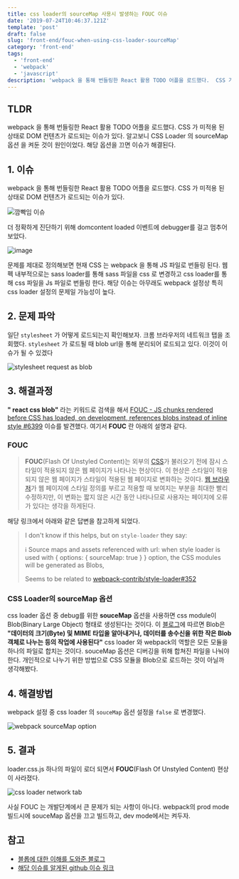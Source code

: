 ```yaml
---
title: css loader의 sourceMap 사용시 발생하는 FOUC 이슈
date: '2019-07-24T10:46:37.121Z'
template: 'post'
draft: false
slug: 'front-end/fouc-when-using-css-loader-sourceMap'
category: 'front-end'
tags:
  - 'front-end'
  - 'webpack'
  - 'javascript'
description: 'webpack 을 통해 번들링한 React 활용 TODO 어플을 로드했다.  CSS 가 미적용 된 상태로 DOM 컨텐츠가 로드되는 이슈가 있다. 알고보니 CSS Loader 의 sourceMap 옵션 을 켜둔 것이 원인이었다. 해당 옵션을 끄면 이슈가 해결된다. '
---
```


## TLDR

webpack 을 통해 번들링한 React 활용 TODO 어플을 로드했다.  CSS 가 미적용 된 상태로 DOM 컨텐츠가 로드되는 이슈가 있다. 알고보니 CSS Loader 의 sourceMap 옵션 을 켜둔 것이 원인이었다. 해당 옵션을 끄면 이슈가 해결된다. 

## 1. 이슈

webpack 을 통해 번들링한 React 활용 TODO 어플을 로드했다.  CSS 가 미적용 된 상태로 DOM 컨텐츠가 로드되는 이슈가 있다.

![깜빡임 이슈](https://user-images.githubusercontent.com/35516239/63646773-1df02080-c753-11e9-9510-8cea1a563724.gif)

더 정확하게 진단하기 위해 domcontent loaded 이벤트에 debugger를 걸고 멈추어보았다. 

![image](https://user-images.githubusercontent.com/35516239/63646722-4deaf400-c752-11e9-83b8-a509a7295de3.png)

 문제를 제대로 정의해보면 현재 CSS 는  webpack 을 통해 JS 파일로  번들링 된다. 웹펙 내부적으로는 sass loader를 통해 sass 파일을 css 로 변경하고  css loader를 통해 css 파일을 Js 파일로 번들링 한다. 해당 이슈는 아무래도 webpack 설정상 특히 css loader 설정의 문제일 가능성이 높다. 





## 2. 문제 파악 

일단 `stylesheet` 가 어떻게 로드되는지 확인해보자. 크롬 브라우저의 네트워크 탭을 조회했다. `stylesheet` 가 로드될 때 blob url을 통해 분리되어 로드되고 있다. 이것이 이슈가 될 수 있겠다

![stylesheet request as blob](https://user-images.githubusercontent.com/35516239/64843552-5f803700-d640-11e9-8873-1e526fe74a57.png)

## 3. 해결과정 

**" react css blob"** 라는 키워드로 검색을 해서  [FOUC - JS chunks rendered before CSS has loaded, on development, references blobs instead of inline style #6399](https://github.com/facebook/create-react-app/issues/6399#issuecomment-463156035) 이슈를 발견했다. 여기서 **FOUC** 란 아래의 설명과  같다. 

### FOUC

> **FOUC**(Flash Of Unstyled Content)는 외부의 [CSS](https://ko.wikipedia.org/wiki/CSS)가 불러오기 전에 잠시 스타일이 적용되지 않은 웹 페이지가 나타나는 현상이다. 이 현상은 스타일이 적용되지 않은 웹 페이지가 스타일이 적용된 웹 페이지로 변화하는 것이다. [웹 브라우저](https://ko.wikipedia.org/wiki/웹_브라우저)가 웹 페이지에 스타일 정의를 부르고 적용할 때 보여지는 부분을 최대한 빨리 수정하지만, 이 변화는 짧지 않은 시간 동안 나타나므로 사용자는 페이지에 오류가 있다는 생각을 하게된다.

해당 링크에서 아래와 같은 답변을 참고하게 되었다.

> I don't know if this helps, but on `style-loader` they say:
>
> ℹ️ Source maps and assets referenced with url: when style loader is used with { options: { sourceMap: true } } option, the CSS modules will be generated as Blobs,
>
> Seems to be related to [webpack-contrib/style-loader#352](https://github.com/webpack-contrib/style-loader/issues/352)

### CSS Loader의 sourceMap 옵션 

css loader 옵션 중 debug를 위한 **souceMap** 옵션을 사용하면 css module이 Blob(Binary Large Object) 형태로 생성된다는 것이다. 이 [블로그](https://heropy.blog/2019/02/28/blob/)에 따르면 Blob은  **"데이터의 크기(Byte) 및 MIME 타입을 알아내거나, 데이터를 송수신을 위한 작은 Blob 객체로 나누는 등의 작업에 사용된다"** css loader 와 webpack의 역할은 모든 모듈을 하나의 파일로 합치는 것이다. souceMap 옵션은 디버깅을 위해 합쳐진 파일을 나눠야 한다. 개인적으로 나누기 위한 방법으로 CSS 모듈을 Blob으로 로드하는 것이 아닐까 생각해봤다. 

## 4. 해결방법 

webpack 설정 중 css loader 의 `souceMap` 옵션 설정을 `false` 로 변경했다. 

![webpack sourceMap option](https://user-images.githubusercontent.com/35516239/64842954-b2f18580-d63e-11e9-82bd-0edddda9ed74.png)

## 5. 결과 

loader.css.js 하나의 파일이 로더 되면서 **FOUC**(Flash Of Unstyled Content) 현상이 사라졌다. 

![css loader network tab](https://user-images.githubusercontent.com/35516239/64842915-8e95a900-d63e-11e9-80e3-1644868c0614.png)

사실 FOUC 는 개발단계에서 큰 문제가 되는 사항이 아니다.  webpack의 prod mode 빌드시에 souceMap 옵션을 끄고 빌드하고, dev mode에서는 켜두자.

## 참고

- [블롭에 대한 이해를 도와준 블로그](https://heropy.blog/2019/02/28/blob/)
- [해당 이슈를 알게된 github 이슈 링크](https://github.com/facebook/create-react-app/issues/6399#issuecomment-463156035)